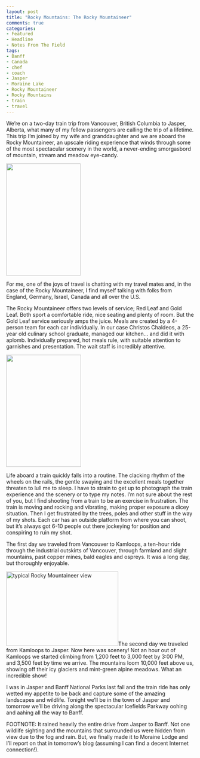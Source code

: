 ```yaml
---
layout: post
title: "Rocky Mountains: The Rocky Mountaineer"
comments: true
categories:
- Featured
- Headline
- Notes From The Field
tags:
- Banff
- Canada
- chef
- coach
- Jasper
- Moraine Lake
- Rocky Mountaineer
- Rocky Mountains
- train
- travel
---
```

We’re on a two-day train trip from Vancouver, British Columbia to Jasper, Alberta, what many of my fellow passengers are calling the trip of a lifetime. This trip I’m joined by my wife and granddaughter and we are aboard the Rocky Mountaineer, an upscale riding experience that winds through some of the most spectacular scenery in the world, a never-ending smorgasbord of mountain, stream and meadow eye-candy.

<a href="http://blog.lesterpickerphoto.com/wp-content/uploads/2010/08/CanadianRockiesLoop2010-Rocky-Mountaineer-2010-08-10.jpg"><img class="size-medium wp-image-473" title="CanadianRockiesLoop2010-Rocky Mountaineer 2010-08-10" src="http://blog.lesterpickerphoto.com/wp-content/uploads/2010/08/CanadianRockiesLoop2010-Rocky-Mountaineer-2010-08-10-199x300.jpg" alt="" width="199" height="300"></a>

For me, one of the joys of travel is chatting with my travel mates and, in the case of the Rocky Mountaineer, I find myself talking with folks from England, Germany, Israel, Canada and all over the U.S.

The Rocky Mountaineer offers two levels of service; Red Leaf and Gold Leaf. Both sport a comfortable ride, nice seating and plenty of room. But the Gold Leaf service seriously amps the juice. Meals are created by a 4-person team for each car individually. In our case Christos Chaldeos, a 25-year old culinary school graduate, managed our kitchen… and did it with aplomb. Individually prepared, hot meals rule, with suitable attention to garnishes and presentation. The wait staff is incredibly attentive.

<a href="http://blog.lesterpickerphoto.com/wp-content/uploads/2010/08/CanadianRockiesLoop2010-Rocky-Mountaineer-2010-08-11.jpg"><img class="size-medium wp-image-475" title="CanadianRockiesLoop2010-Rocky Mountaineer 2010-08-11" src="http://blog.lesterpickerphoto.com/wp-content/uploads/2010/08/CanadianRockiesLoop2010-Rocky-Mountaineer-2010-08-11-200x300.jpg" alt="" width="200" height="300"></a>

Life aboard a train quickly falls into a routine. The clacking rhythm of the wheels on the rails, the gentle swaying and the excellent meals together threaten to lull me to sleep. I have to strain to get up to photograph the train experience and the scenery or to type my notes. I’m not sure about the rest of you, but I find shooting from a train to be an exercise in frustration. The train is moving and rocking and vibrating, making proper exposure a dicey situation. Then I get frustrated by the trees, poles and other stuff in the way of my shots. Each car has an outside platform from where you can shoot, but it’s always got 6-10 people out there jockeying for position and conspiring to ruin my shot.

The first day we traveled from Vancouver to Kamloops, a ten-hour ride through the industrial outskirts of Vancouver, through farmland and slight mountains, past copper mines, bald eagles and ospreys. It was a long day, but thoroughly enjoyable.

<a href="http://blog.lesterpickerphoto.com/wp-content/uploads/2010/08/CanadianRockiesLoop2010-Rocky-Mountaineer-2010-08-10-1.jpg"><img class="aligncenter size-medium wp-image-477" title="CanadianRockiesLoop2010-Rocky Mountaineer 2010-08-10 (1)" src="http://blog.lesterpickerphoto.com/wp-content/uploads/2010/08/CanadianRockiesLoop2010-Rocky-Mountaineer-2010-08-10-1-300x199.jpg" alt="typical Rocky Mountaineer view" width="300" height="199"></a>The second day we traveled from Kamloops to Jasper. Now here was scenery! Not an hour out of Kamloops we started climbing from 1,200 feet to 3,000 feet by 3:00 PM, and 3,500 feet by time we arrive. The mountains loom 10,000 feet above us, showing off their icy glaciers and mint-green alpine meadows. What an incredible show!

I was in Jasper and Banff National Parks last fall and the train ride has only wetted my appetite to be back and capture some of the amazing landscapes and wildlife. Tonight we’ll be in the town of Jasper and tomorrow we’ll be driving along the spectacular Icefields Parkway oohing and aahing all the way to Banff.

FOOTNOTE: It rained heavily the entire drive from Jasper to Banff. Not one wildlife sighting and the mountains that surrounded us were hidden from view due to the fog and rain. But, we finally made it to Moraine Lodge and I’ll report on that in tomorrow’s blog (assuming I can find a decent Internet connection!).